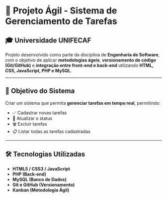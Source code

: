 # 🚀 Projeto Ágil - Sistema de Gerenciamento de Tarefas

## 🎓 Universidade UNIFECAF

Projeto desenvolvido como parte da disciplina de **Engenharia de Software**, com o objetivo de aplicar **metodologias ágeis**, **versionamento de código (Git/GitHub)** e **integração entre front-end e back-end** utilizando **HTML, CSS, JavaScript, PHP e MySQL**.

---

## 🧠 Objetivo do Sistema
Criar um sistema que permita **gerenciar tarefas em tempo real**, permitindo:
- ✅ Cadastrar novas tarefas
- 🔄 Atualizar o status
- 🗑️ Excluir tarefas
- 📋 Listar todas as tarefas cadastradas

---

## 🛠️ Tecnologias Utilizadas
- **HTML5 / CSS3 / JavaScript**
- **PHP (Back-end)**
- **MySQL (Banco de Dados)**
- **Git e GitHub (Versionamento)**
- **Kanban (Metodologia Ágil)**

